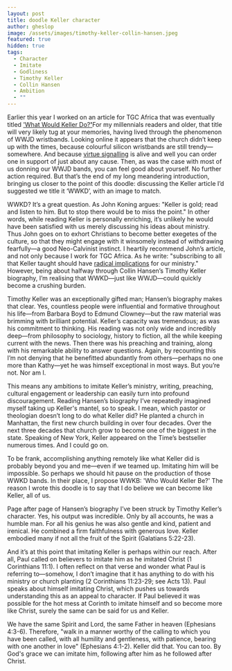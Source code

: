```yaml
---
layout: post
title: doodle Keller character
author: gheslop
image: /assets/images/timothy-keller-collin-hansen.jpeg
featured: true
hidden: true
tags:
  - Character
  - Imitate
  - Godliness
  - Timothy Keller
  - Collin Hansen
  - Ambition
  - ""
---
```

Earlier this year I worked on an article for TGC Africa that was eventually titled ['What Would Keller Do?**'**](https://africa.thegospelcoalition.org/article/what-would-keller-do-missional-ministry/)For my millennials readers and older, that title will very likely tug at your memories, having lived through the phenomenon of WWJD wristbands. Looking online it appears that the church didn’t keep up with the times, because colourful silicon wristbands are still trendy—somewhere. And because [virtue signalling](https://rekindle.co.za/content/2021-11-24-virtue-signal-consumerism-controversy) is alive and well you can order one in support of just about any cause. Then, as was the case with most of us donning our WWJD bands, you can feel good about yourself. No further action required. But that’s the end of my long meandering introduction, bringing us closer to the point of this doodle: discussing the Keller article I’d suggested we title it ‘WWKD’, with an image to match.

WWKD? It’s a great question. As John Koning argues: "Keller is gold; read and listen to him. But to stop there would be to miss the point." In other words, while reading Keller is personally enriching, it’s unlikely he would have been satisfied with us merely discussing his ideas about ministry. Thus John goes on to exhort Christians to become better exegetes of the culture, so that they might engage with it winsomely instead of withdrawing fearfully—a good Neo-Calvinist instinct. I heartily recommend John’s article, and not only because I work for TGC Africa. As he write: "subscribing to all that Keller taught should have [radical implications](https://africa.thegospelcoalition.org/article/keller-the-great-commission-demands-church-planting/) for our ministry." However, being about halfway through Collin Hansen’s Timothy Keller biography, I’m realising that WWKD—just like WWJD—could quickly become a crushing burden.

Timothy Keller was an exceptionally gifted man; Hansen’s biography makes that clear. Yes, countless people were influential and formative throughout his life—from Barbara Boyd to Edmund Clowney—but the raw material was brimming with brilliant potential. Keller’s capacity was tremendous; as was his commitment to thinking. His reading was not only wide and incredibly deep—from philosophy to sociology, history to fiction, all the while keeping current with the news. Then there was his preaching and training, along with his remarkable ability to answer questions. Again, by recounting this I’m not denying that he benefitted abundantly from others—perhaps no one more than Kathy—yet he was himself exceptional in most ways. But you’re not. Nor am I.

This means any ambitions to imitate Keller’s ministry, writing, preaching, cultural engagement or leadership can easily turn into profound discouragement. Reading Hansen’s biography I’ve repeatedly imagined myself taking up Keller's mantel, so to speak. I mean, which pastor or theologian doesn’t long to do what Keller did? He planted a church in Manhattan, the first new church building in over four decades. Over the next three decades that church grow to become one of the biggest in the state. Speaking of New York, Keller appeared on the Time’s bestseller numerous times. And I could go on.

To be frank, accomplishing anything remotely like what Keller did is probably beyond you and me—even if we teamed up. Imitating him will be impossible. So perhaps we should hit pause on the production of those WWKD bands. In their place, I propose WWKB: 'Who Would Keller Be?' The reason I wrote this doodle is to say that I do believe we can become like Keller, all of us.

Page after page of Hansen’s biography I’ve been struck by Timothy Keller’s character. Yes, his output was incredible. Only by all accounts, he was a humble man. For all his genius he was also gentle and kind, patient and irenical. He combined a firm faithfulness with generous love. Keller embodied many if not all the fruit of the Spirit (Galatians 5:22-23).

And it’s at this point that imitating Keller is perhaps within our reach. After all, Paul called on believers to imitate him as he imitated Christ (1 Corinthians 11:1). I often reflect on that verse and wonder what Paul is referring to—somehow, I don’t imagine that it has anything to do with his ministry or church planting (2 Corinthians 11:23-29; see Acts 13). Paul speaks about himself imitating Christ, which pushes us towards understanding this as an appeal to character. If Paul believed it was possible for the hot mess at Corinth to imitate himself and so become more like Christ, surely the same can be said for us and Keller.

We have the same Spirit and Lord, the same Father in heaven (Ephesians 4:3-6). Therefore, "walk in a manner worthy of the calling to which you have been called, with all humility and gentleness, with patience, bearing with one another in love" (Ephesians 4:1-2). Keller did that. You can too. By God's grace we can imitate him, following after him as he followed after Christ.